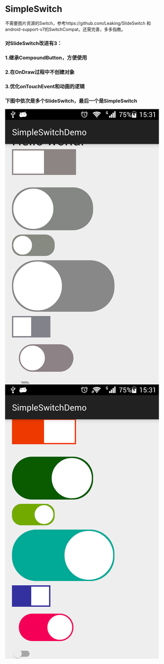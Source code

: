 # SimpleSwitch
不需要图片资源的Switch，参考https://github.com/Leaking/SlideSwitch 和android-support-v7的SwitchCompat，还需完善，多多指教。
###   对SlideSwitch改进有3：
###   1.继承CompoundButton，方便使用
###   2.在OnDraw过程中不创建对象
###   3.优化onTouchEvent和动画的逻辑
###   下图中依次是多个SlideSwitch，最后一个是SimpleSwitch
![image](https://github.com/lr0775/SimpleSwitch/blob/master/img1.png)
![image](https://github.com/lr0775/SimpleSwitch/blob/master/img2.png)
